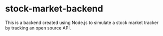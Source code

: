 # stock-market-backend
This is a backend created using Node.js to simulate a stock market tracker by tracking an open source API.
